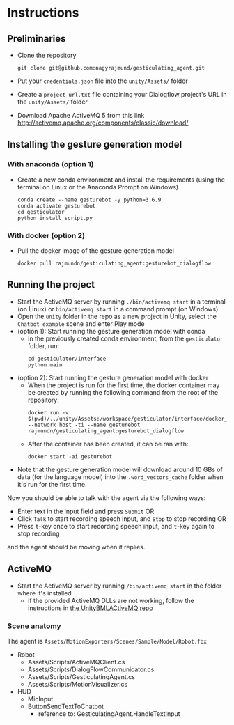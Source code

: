 # Instructions
## Preliminaries
- Clone the repository
  ```
  git clone git@github.com:nagyrajmund/gesticulating_agent.git
  ```
- Put your `credentials.json` file into the `unity/Assets/` folder
- Create a `project_url.txt` file containing your Dialogflow project's URL in the `unity/Assets/` folder

- Download Apache ActiveMQ 5 from this link http://activemq.apache.org/components/classic/download/

## Installing the gesture generation model
### With anaconda (option 1)
- Create a new conda environment and install the requirements (using the terminal on Linux or the Anaconda Prompt on Windows)
  ```
  conda create --name gesturebot -y python=3.6.9
  conda activate gesturebot
  cd gesticulator
  python install_script.py
  ```
### With docker (option 2)
- Pull the docker image of the gesture generation model
  ```
  docker pull rajmundn/gesticulating_agent:gesturebot_dialogflow
  ```
## Running the project
- Start the ActiveMQ server by running `./bin/activemq start` in a terminal (on Linux) or `bin/activemq start` in a command prompt (on Windows).
- Open the `unity` folder in the repo as a new project in Unity, select the `Chatbot example` scene and enter Play mode
- (option 1): Start running the gesture generation model with conda
  - in the previously created conda environment, from the `gesticulator` folder, run:
    ```
    cd gesticulator/interface
    python main
    ```
- (option 2): Start running the gesture generation model with docker
  - When the project is run for the first time, the docker container may be created by running the following command from the root of the repository:
    ```
    docker run -v $(pwd)/../unity/Assets:/workspace/gesticulator/interface/docker_volume --network host -ti --name gesturebot rajmundn/gesticulating_agent:gesturebot_dialogflow
    ```
  - After the container has been created, it can be ran with:
    ```
    docker start -ai gesturebot
    ```
- Note that the gesture generation model will download around 10 GBs of data (for the language model) into the `.word_vectors_cache` folder when it's run for the first time. 

Now you should be able to talk with the agent via the following ways:
  - Enter text in the input field and press `Submit` OR
  - Click `Talk` to start recording speech input, and `Stop` to stop recording OR
  - Press `t`-key once to start recording speech input, and `t`-key again to stop recording

and the agent should be moving when it replies.

## ActiveMQ
- Start the ActiveMQ server by running `/bin/activemq start` in the folder where it's installed 
  - if the provided ActiveMQ DLLs are not working, follow the instructions in [the UnityBMLACtiveMQ repo](https://github.com/bernuly/UnityBMLActiveMQ)

### Scene anatomy
The agent is `Assets/MotionExporters/Scenes/Sample/Model/Robot.fbx`

- Robot
   - Assets/Scripts/ActiveMQClient.cs
   - Assets/Scripts/DialogFlowCommunicator.cs
   - Assets/Scripts/GesticulatingAgent.cs
   - Assets/Scripts/MotionVisualizer.cs
- HUD
   - MicInput
   - ButtonSendTextToChatbot
      - reference to: GesticulatingAgent.HandleTextInput
      
